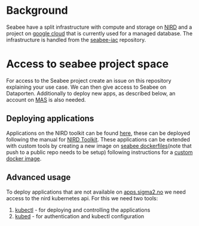 # Background

Seabee have a split infrastructure with compute and storage on [NIRD](https://documentation.sigma2.no/files_storage/nird.html#) and a project on [google cloud](https://console.cloud.google.com/welcome?project=seabee) that is currently used for a managed database. The infrastructure is handled from the [seabee-iac](https://github.com/SeaBee-no/seabee-iac) repository.

# Access to seabee project space

For access to the Seabee project create an issue on this repository explaining your use case. We can then give access to Seabee on Dataporten. Additionally to deploy new apps, as described below, an account on [MAS](https://www.metacenter.no/user/application/form/norstore/) is also needed.

## Deploying applications

Applications on the NIRD toolkit can be found [here](https://documentation.sigma2.no/nird_toolkit/package-usage.html), these can be deployed following the manual for [NIRD Toolkit](https://documentation.sigma2.no/nird_toolkit/package-usage.html). These applications can be extended with custom tools by creating a new image on [seabee dockerfiles](https://github.com/SeaBee-no/dockerfiles)(note that push to a public repo needs to be setup) following instructions for a [custom docker image](https://documentation.sigma2.no/nird_toolkit/custom-docker-image.html).

## Advanced usage

To deploy applications that are not available on [apps.sigma2.no](https://apps.sigma2.no/) we need access to the nird kubernetes api. For this we need two tools:

1. [kubectl](https://kubernetes.io/docs/tasks/tools/#kubectl) - for deploying and controlling the applications
2. [kubed](https://github.com/UNINETTSigma2/kubed) - for authentication and kubectl configuration

